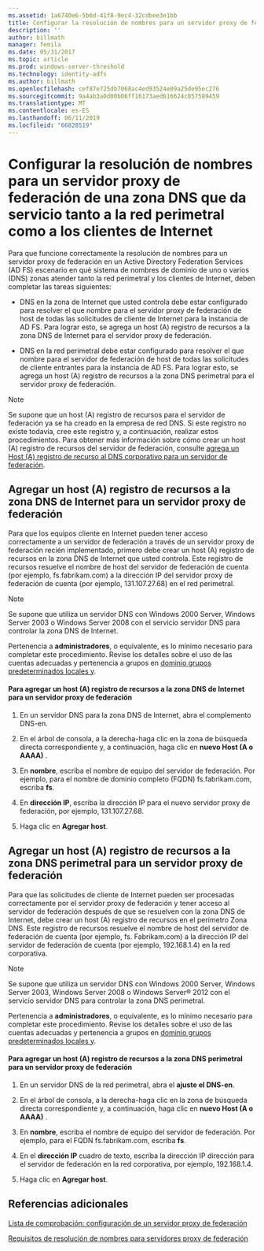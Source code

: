 ```yaml
---
ms.assetid: 1a6740e6-5b6d-41f8-9ec4-32cdbee3e1bb
title: Configurar la resolución de nombres para un servidor proxy de federación de una zona DNS que da servicio tanto a la red perimetral como a los clientes de Internet
description: ''
author: billmath
manager: femila
ms.date: 05/31/2017
ms.topic: article
ms.prod: windows-server-threshold
ms.technology: identity-adfs
ms.author: billmath
ms.openlocfilehash: cef87e725db7068ac4ed93524e09a25de95ec276
ms.sourcegitcommit: 9a4ab3a0d00b06ff16173aed616624c857589459
ms.translationtype: MT
ms.contentlocale: es-ES
ms.lasthandoff: 06/11/2019
ms.locfileid: "66828519"
---
```

# <a name="configure-name-resolution-for-a-federation-server-proxy-in-a-dns-zone-that-serves-both-the-perimeter-network-and-internet-clients"></a>Configurar la resolución de nombres para un servidor proxy de federación de una zona DNS que da servicio tanto a la red perimetral como a los clientes de Internet


Para que funcione correctamente la resolución de nombres para un servidor proxy de federación en un Active Directory Federation Services \(AD FS\) escenario en qué sistema de nombres de dominio de uno o varios \(DNS\) zonas atender tanto la red perimetral y los clientes de Internet, deben completar las tareas siguientes:  
  
-   DNS en la zona de Internet que usted controla debe estar configurado para resolver el que nombre para el servidor proxy de federación de host de todas las solicitudes de cliente de Internet para la instancia de AD FS. Para lograr esto, se agrega un host \(A\) registro de recursos a la zona DNS de Internet para el servidor proxy de federación.  
  
-   DNS en la red perimetral debe estar configurado para resolver el que nombre para el servidor de federación de host de todas las solicitudes de cliente entrantes para la instancia de AD FS. Para lograr esto, se agrega un host \(A\) registro de recursos a la zona DNS perimetral para el servidor proxy de federación.  
  
> [!NOTE]  
> Se supone que un host \(A\) registro de recursos para el servidor de federación ya se ha creado en la empresa de red DNS. Si este registro no existe todavía, cree este registro y, a continuación, realizar estos procedimientos. Para obtener más información sobre cómo crear un host \(A\) registro de recursos del servidor de federación, consulte [agrega un Host &#40;A&#41; registro de recurso al DNS corporativo para un servidor de federación](Add-a-Host--A--Resource-Record-to-Corporate-DNS-for-a-Federation-Server.md).  
  
## <a name="add-a-host-a-resource-record-to-the-internet-dns-zone-for-a-federation-server-proxy"></a>Agregar un host \(A\) registro de recursos a la zona DNS de Internet para un servidor proxy de federación  
Para que los equipos cliente en Internet pueden tener acceso correctamente a un servidor de federación a través de un servidor proxy de federación recién implementado, primero debe crear un host \(A\) registro de recursos en la zona DNS de Internet que usted controla. Este registro de recursos resuelve el nombre de host del servidor de federación de cuenta \(por ejemplo, fs.fabrikam.com\) a la dirección IP del servidor proxy de federación de cuenta \(por ejemplo, 131.107.27.68\) en el red perimetral.  
  
> [!NOTE]  
> Se supone que utiliza un servidor DNS con Windows 2000 Server, Windows Server 2003 o Windows Server 2008 con el servicio servidor DNS para controlar la zona DNS de Internet.  
  
Pertenencia a **administradores**, o equivalente, es lo mínimo necesario para completar este procedimiento.  Revise los detalles sobre el uso de las cuentas adecuadas y pertenencia a grupos en [dominio grupos predeterminados locales y](https://go.microsoft.com/fwlink/?LinkId=83477).   
  
#### <a name="to-add-a-host-a-resource-record-to-the-internet-dns-zone-for-a-federation-server-proxy"></a>Para agregar un host \(A\) registro de recursos a la zona DNS de Internet para un servidor proxy de federación  
  
1.  En un servidor DNS para la zona DNS de Internet, abra el complemento DNS\-en.  
  
2.  En el árbol de consola, a la derecha\-haga clic en la zona de búsqueda directa correspondiente y, a continuación, haga clic en **nuevo Host \(A o AAAA\)** .  
  
3.  En **nombre**, escriba el nombre de equipo del servidor de federación. Por ejemplo, para el nombre de dominio completo \(FQDN\) fs.fabrikam.com, escriba **fs**.  
  
4.  En **dirección IP**, escriba la dirección IP para el nuevo servidor proxy de federación, por ejemplo, 131.107.27.68.  
  
5.  Haga clic en **Agregar host**.  
  
## <a name="add-a-host-a-resource-record-to-the-perimeter-dns-zone-for-a-federation-server-proxy"></a>Agregar un host \(A\) registro de recursos a la zona DNS perimetral para un servidor proxy de federación  
Para que las solicitudes de cliente de Internet pueden ser procesadas correctamente por el servidor proxy de federación y tener acceso al servidor de federación después de que se resuelven con la zona DNS de Internet, debe crear un host \(A\) registro de recursos en el perímetro Zona DNS. Este registro de recursos resuelve el nombre de host del servidor de federación de cuenta \(por ejemplo, fs. Fabrikam.com\) a la dirección IP del servidor de federación de cuenta \(por ejemplo, 192.168.1.4\) en la red corporativa.  
  
> [!NOTE]  
> Se supone que utiliza un servidor DNS con Windows 2000 Server, Windows Server 2003, Windows Server 2008 o Windows Server® 2012 con el servicio servidor DNS para controlar la zona DNS perimetral.  
  
Pertenencia a **administradores**, o equivalente, es lo mínimo necesario para completar este procedimiento.  Revise los detalles sobre el uso de las cuentas adecuadas y pertenencia a grupos en [dominio grupos predeterminados locales y](https://go.microsoft.com/fwlink/?LinkId=83477).   
  
#### <a name="to-add-a-host-a-resource-record-to-the-perimeter-dns-zone-for-a-federation-server-proxy"></a>Para agregar un host \(A\) registro de recursos a la zona DNS perimetral para un servidor proxy de federación  
  
1.  En un servidor DNS de la red perimetral, abra el **ajuste el DNS\-en**.  
  
2.  En el árbol de consola, a la derecha\-haga clic en la zona de búsqueda directa correspondiente y, a continuación, haga clic en **nuevo Host \(A o AAAA\)** .  
  
3.  En **nombre**, escriba el nombre de equipo del servidor de federación. Por ejemplo, para el FQDN fs.fabrikam.com, escriba **fs**.  
  
4.  En el **dirección IP** cuadro de texto, escriba la dirección IP dirección para el servidor de federación en la red corporativa, por ejemplo, 192.168.1.4.  
  
5.  Haga clic en **Agregar host**.  
  
## <a name="additional-references"></a>Referencias adicionales  
[Lista de comprobación: configuración de un servidor proxy de federación](Checklist--Setting-Up-a-Federation-Server-Proxy.md)  
  
[Requisitos de resolución de nombres para servidores proxy de federación](https://technet.microsoft.com/library/dd807055.aspx)  
  

